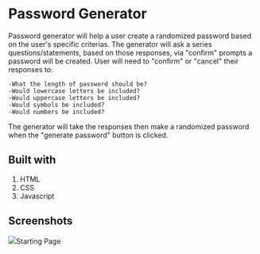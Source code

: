 # Password Generator

Password generator will help a user create a randomized password based on the user's specific criterias. The generator will ask a series questions/statements, based on those responses, via "confirm" prompts a password will be created. User will need to "confirm" or "cancel" their responses to:

    -What the length of password should be?
    -Would lowercase letters be included?
    -Would uppercase letters be included?
    -Would symbols be included?
    -Would numbers be included?

The generator will take the responses then make a randomized password when the "generate password" button is clicked.

## Built with
1. HTML
2. CSS
3. Javascript

## Screenshots

<img src="https://github.com/JoNoC0/passwordgen/tree/feature/startup/Assets/images/InitialPassGen">Starting Page</a>